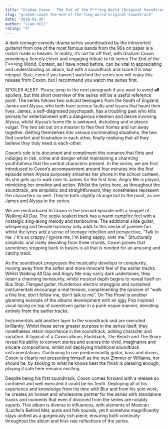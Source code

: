 ```yaml
---
title: "Graham Coxon - The End of the F***ing World (Original Soundtrack)"
slug: "graham-coxon-the-end-of-the-fing-world-original-soundtrack"
date: "2018-01-26"
author: "Liam Hill"
rating: "4"
---
```


A dark teenage comedy-drama series soundtracked by the introverted guitarist from one of the most famous bands from the 90s on paper is a match made in heaven. In reality, it’s not far off that, with Graham Coxon providing a fiercely clever and engaging tribute to hit series The End of the F\*\*\*ing World. Context, as I have noted before, can be vital to appreciating and understanding an album, but with a soundtrack and score it is near integral. Sure, even if you haven’t watched the series you will enjoy this release from Coxon, but I recommend you watch the series first.

SPOILER ALERT: Please jump to the next paragraph if you want to avoid **all** spoilers, but this short overview of the series will be a useful reference point. The series follows two outcast teenagers from the South of England, James and Alyssa, who both have serious faults and issues that haunt their lives. James, a self-diagnosed psychopath, has a troubling past who kills animals for entertainment with a dangerous intention and desire involving Alyssa, whilst Alyssa’s home life is awkward, disturbing and in places vulgar. The two set out on a mission to flee their homes and run away together. Getting themselves into various incriminating situations, the two find comfort and frustration in each other, finally realising that all they believe they truly need is each-other.

Coxon’s role is to document and compliment this romance that flirts and indulges in risk, crime and danger whilst maintaining a charming youthfulness that the central characters present. In the series, we are first introduced to Coxon’s accompaniment around four minutes into the first episode when Alyssa purposely smashes her phone in the school canteen. As she gets up to walk over to James for the first time, Angry Me is played, mimicking her emotion and action. Whilst the lyrics here, as throughout the soundtrack, are simplistic and straightforward, they nonetheless represent the characters so well. They’re both slightly strange but to the point, as are James and Alyssa in the series.

We are reintroduced to Coxon in the second episode with a snippet of Walking All Day. The sepia-soaked track has a warm campfire feel with a nostalgic sing-along melody and tambourine. The additional slide guitar, whispering and female harmony only adds to this sense of juvenile fun whilst the lyrics add a sense of teenage rebellion and perspective, “Talk to me  / It's so crappy / Ignore me, I'm being sappy, over me.” Structurally simplistic and rarely deviating from three chords, Coxon proves that sometimes stripping back to basics is all that is needed for an amusing and catchy track.

As the soundtrack progresses the musicality develops in complexity, moving away from the softer and more innocent feel of the earlier tracks. Whilst Walking All Day and Angry Me may carry dark undertones, they retain a charming immaturity, whilst musical depth begins to reveal itself on Bus Stop. Flanged guitar, thunderous electric arpeggios and sustained instrumentals encourage a real tension, complimenting the lyricism of “walk a fine line, don’t follow me, don’t talk to me”. On The Prowl is another gleaming example of the albums development with an Iggy Pop inspired vocal lacing on top of overdriven guitar in a punk-esque manner, deviating entirely from the earlier tracks.

Instrumentals add another layer to the soundtrack and are executed brilliantly. Whilst these serve greater purpose in the series itself, they nonetheless retain importance in the soundtrack, adding character and variation. A-typical of a Coxon album, Flashback, The Beach and The Snare reveal his ability to convert stories and scenes into vivid, imaginative and sincere compositions, whilst not deploying traditional soundtrack instrumentations. Continuing to use predominantly guitar, bass and drums, Coxon is clearly not presenting himself as the next Zimmer or Williams, nor should he; by sticking to what he knows best the finish is pleasing enough, playing it safe here remains exciting.

Despite being his first soundtrack, Coxon comes forward with a release so confident and well executed it could be his tenth. Deploying all of his experience and knowledge from his time with Blur and from his solo work, he creates an honest and wholesome partner for the series with standalone tracks and moments that even if divorced from the series are notably superb. This album is diverse in influences, with elements of Mexican (Lucifer’s Behind Me), punk and folk sounds, yet it somehow magnificently stays unified as a gorgeously rich piece, ensuring both continuity throughout the album and first-rate reflections of the series.

